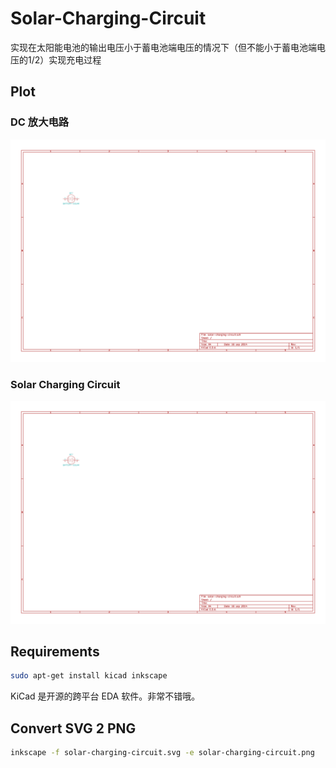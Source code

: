 # Solar-Charging-Circuit

实现在太阳能电池的输出电压小于蓄电池端电压的情况下（但不能小于蓄电池端电压的1/2）实现充电过程

## Plot

### DC 放大电路

![solar-charging-circuit.png](solar-charging-circuit.png)

### Solar Charging Circuit

![solar-charging-circuit.svg](solar-charging-circuit.png)

## Requirements

```bash
sudo apt-get install kicad inkscape
```

KiCad 是开源的跨平台 EDA 软件。非常不错哦。

## Convert SVG 2 PNG

```bash
inkscape -f solar-charging-circuit.svg -e solar-charging-circuit.png
```
